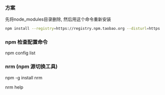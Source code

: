 
### 方案

先将node_modules目录删除, 然后用这个命令重新安装

```bash
npm install --registry=https://registry.npm.taobao.org --disturl=https://npm.taobao.org/dist --sass-binary-site=http://npm.taobao.org/mirrors/node-sass
```

### npm 检查配置命令

npm config list 


### nrm (npm 源切换工具)

npm -g install nrm


nrm help
